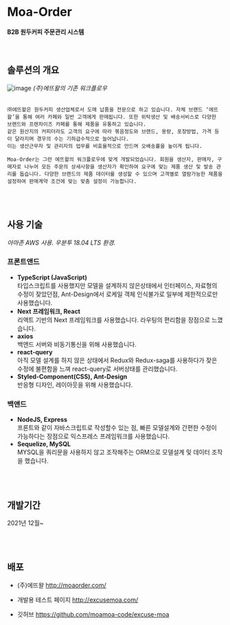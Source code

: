 # Moa-Order
**B2B 원두커피 주문관리 시스템**   
<br><br>

## 솔루션의 개요
![image](https://user-images.githubusercontent.com/73521025/172571391-fd8f3b15-1f7c-4e27-9743-de40e9b61600.png)
_(주)에뜨왈의 기존 워크플로우_
<br><br>
```
㈜에뜨왈은 원두커피 생산업체로서 도매 납품을 전문으로 하고 있습니다. 자체 브랜드 ‘에뜨왈’을 통해 여러 카페와 일반 고객에게 판매됩니다. 또한 위탁생산 및 배송서비스로 다양한 브랜드와 프렌차이즈 카페를 통해 제품을 유통하고 있습니다. 
같은 원산지의 커피더라도 고객의 요구에 따라 볶음정도와 브랜드, 용량, 포장방법, 가격 등이 달라지며 경우의 수는 기하급수적으로 늘어납니다.
이는 생산근무자 및 관리자의 업무를 비효율적으로 만드며 오배송률을 높이게 됩니다.

Moa-Order는 그런 에뜨왈의 워크플로우에 맞게 개발되었습니다. 회원을 생산자, 판매자, 구매자로 나누어 모든 주문의 상세사항을 생산자가 확인하여 요구에 맞는 제품 생산 및 발송 관리를 돕습니다. 다양한 브랜드의 제품 데이터를 생성할 수 있으며 고객별로 열람가능한 제품을 설정하여 판매계약 조건에 맞는 맞춤 설정이 가능합니다.
```
<br><br>

## 사용 기술
_아마존 AWS 사용. 우분투 18.04 LTS 환경._

### 프론트앤드   
- **TypeScript (JavaScript)**   
타입스크립트를 사용했지만 모델을 설계하지 않은상태에서 인터페이스, 자료형의 수정이 잦았던점, Ant-Design에서 로케일 객체 인식불가로 일부에 제한적으로만 사용했습니다.   
- **Next 프레임워크, React**   
리액트 기반의 Next 프레임워크를 사용했습니다. 라우팅의 편리함을 장점으로 느꼈습니다.   
- **axios**   
백앤드 서버와 비동기통신을 위해 사용했습니다.   
- **react-query**   
아직 모델 설계를 하지 않은 상태에서 Redux와 Redux-saga를 사용하다가 잦은 수정에 불편함을 느껴 react-query로 서버상태를 관리했습니다.   
- **Styled-Component(CSS), Ant-Design**   
반응형 디자인, 레이아웃을 위해 사용했습니다.

### 백앤드   
- **NodeJS, Express**   
프론트와 같이 자바스크립트로 작성할수 있는 점, 빠른 모델설계와 간편한 수정이 가능하다는 장점으로 익스프레스 프레임워크를 사용했습니다.
- **Sequelize, MySQL**   
MYSQL을 쿼리문을 사용하지 않고 조작해주는 ORM으로 모델설계 및 데이터 조작을 했습니다.

<br><br>

## 개발기간
2021년 12월~

<br><br>

## 배포
- (주)에뜨왈
http://moaorder.com/

- 개발용 테스트 페이지
http://excusemoa.com/

- 깃허브
https://github.com/moamoa-code/excuse-moa
